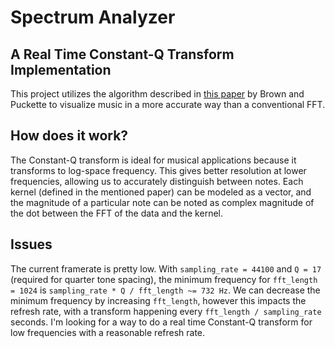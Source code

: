 # Spectrum Analyzer 
## A Real Time Constant-Q Transform Implementation
This project utilizes the algorithm described in [this paper](http://academics.wellesley.edu/Physics/brown/pubs/effalgV92P2698-P2701.pdf) by Brown and Puckette to visualize music in a more accurate way than a conventional FFT.  

## How does it work?
The Constant-Q transform is ideal for musical applications because it transforms to log-space frequency.  This gives better resolution at lower frequencies, allowing us to accurately distinguish between notes.  Each kernel (defined in the mentioned paper) can be modeled as a vector, and the magnitude of a particular note can be noted as complex magnitude of the dot between the FFT of the data and the kernel.

## Issues
The current framerate is pretty low.  With `sampling_rate = 44100` and `Q = 17` (required for quarter tone spacing), the minimum frequency for `fft_length = 1024` is `sampling_rate * Q / fft_length ~= 732 Hz`. We can decrease the minimum frequency by increasing `fft_length`, however this impacts the refresh rate, with a transform happening every `fft_length / sampling_rate` seconds. I'm looking for a way to do a real time Constant-Q transform for low frequencies with a reasonable refresh rate.